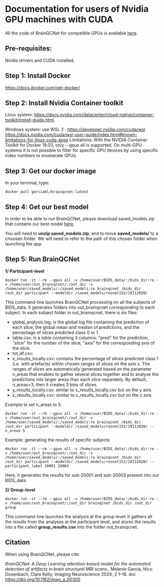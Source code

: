 # Documentation for users of Nvidia GPU machines with CUDA

All the code of BrainQCNet for compatible GPUs is available [here](https://github.com/garciaml/BrainQCNet_GPU).

## Pre-requisites: 
Nvidia drivers and CUDA installed.

## Step 1: Install Docker

https://docs.docker.com/get-docker/

## Step 2: Install Nvidia Container toolkit

Linux system: https://docs.nvidia.com/datacenter/cloud-native/container-toolkit/install-guide.html 

Windows system: use WSL 2 : https://developer.nvidia.com/cuda/wsl
https://docs.nvidia.com/cuda/wsl-user-guide/index.html#known-limitations-for-linux-cuda-apps
Limitations: With the NVIDIA Container Toolkit for Docker 19.03, only --gpus all is supported. On multi-GPU systems it is not possible to filter for specific GPU devices by using specific index numbers to enumerate GPUs. 

## Step 3: Get our docker image
In your terminal, type:
```
docker pull garciaml/brainqcnet:latest
```

## Step 4: Get our best model
In order to be able to run BrainQCNet, please download saved_models.zip that contains our best model [here](https://drive.google.com/file/d/1Ik44ZiCRA_MeDDG3nXX0ZUk2lSNwak3e/view?usp=sharing).

You will need to **unzip saved_models.zip**, and to move **saved_models/** to a choosen folder. We will need to refer to the path of this chosen folder when launching the app. 

## Step 5: Run BrainQCNet

**1/ Participant-level**
```
docker run -it --rm --gpus all -v /home/user/BIDS_data/:/bids_dir:ro -v /home/user/out_brainqcnet/:/out_dir -v /home/user/saved_models/:/saved_models:ro brainqcnet /bids_dir /out_dir participant --modeldir /saved_models/resnet152/19112020/
```
This command-line launches BrainQCNet processing on all the subjects of BIDS_data. It generates folders into out_brainqcnet corresponding to each subject.
In each subject folder in out_brainqcnet, there is six files:
- global_analysis.log: is the global log file containing the prediction of each slice, the global mean and median of predictions, and the percentage of slices predicted class 0 or 1. 
- table.csv: is a table containing 3 columns: "pred" for the prediction, "slice" for the number of the slice, "axis" for the corresponding axis of the slice.
- tot_df.csv: 
- x_results_locally.csv: contains the percentage of slices predicted class 1 (i.e. with artefacts) within chosen ranges of slices on the axis x. The ranges of slices are automatically generated based on the parameter n_areas that enables to gather several slices together and to analyse the predictions into larger areas than each slice separately. By default, n_areas=3, then it creates 3 bins of slices. 
- y_results_locally.csv: similar to x_results_locally.csv but on the y axis.
- z_results_locally.csv: similar to x_results_locally.csv but on the z axis.

Example to set n_areas to 5:
```
docker run -it --rm --gpus all -v /home/user/BIDS_data/:/bids_dir:ro -v /home/user/out_brainqcnet/:/out_dir -v /home/user/saved_models/:/saved_models:ro brainqcnet /bids_dir /out_dir participant --modeldir /saved_models/resnet152/19112020/ --n_areas 5
```

Example: generating the results of specific subjects 
```
docker run -it --rm --gpus all -v /home/user/BIDS_data/:/bids_dir:ro -v /home/user/out_brainqcnet/:/out_dir -v /home/user/saved_models/:/saved_models:ro brainqcnet /bids_dir /out_dir participant --modeldir /saved_models/resnet152/19112020/ --participant_label 20001 20003
```
Here, it generates the results for sub-20001 and sub-20003 present into our BIDS_data.


**2/ Group-level**
```
docker run -it --rm --gpus all -v /home/user/BIDS_data/:/bids_dir:ro -v /home/user/out_brainqcnet/:/out_dir brainqcnet /bids_dir /out_dir group
```
This command-line launches the analysis at the group level: it gathers all the results from the analyses at the participant level, and stores the results into a file called **group_results.csv** into the folder out_brainqcnet.

## Citation
When using BrainQCNet, please cite:

*BrainQCNet: A Deep Learning attention-based model for the automated detection of artifacts in brain structural MRI scans.*, Mélanie Garcia, Nico Dosenbach, Clare Kelly;  Imaging Neuroscience 2024; 2 1–16. doi: https://doi.org/10.1162/imag_a_00300


